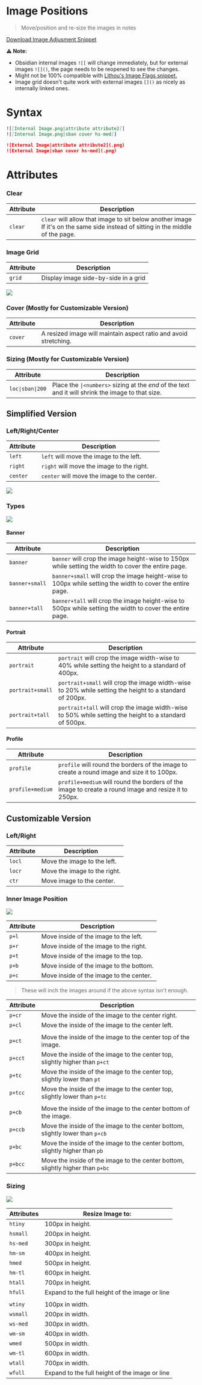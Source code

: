 # Image Positions
> Move/position and re-size the images in notes

 [Download Image Adjusment Snippet](https://github.com/SlRvb/Obsidian--ITS-Theme/blob/main/S%20-%20Images%20Adjustments.css)

**⚠ Note:** 
- Obsidian internal images `![[` will change immediately, but for external images `![]()`, the page needs to be reopened to see the changes. 
- Might not be 100% compatible with [Lithou's Image Flags snippet.](https://github.com/Lithou/Sandbox/blob/main/.obsidian/snippets/pub-Image%20Flags.css)
- Image grid doesn't quite work with external images `[]()` as nicely as internally linked ones.

# Syntax
```md
![[Internal Image.png|attribute attribute2]]
![[Internal Image.png|sban cover hs-med]]

![External Image|attribute attribute2](.png)
![External Image|sban cover hs-med](.png)
```

# Attributes

### Clear

Attribute | Description |
---|---|
`clear` | `clear` will allow that image to sit below another image<br>If it's on the same side instead of sitting in the middle of the page.

### Image Grid

Attribute | Description |
---|---|
`grid` | Display image side-by-side in a grid

![](../Images/Image_Adjustments-Image-Grids.png)

### Cover (Mostly for Customizable Version)

Attribute | Description |
---|---|
`cover`| A resized image will maintain aspect ratio and avoid stretching.

### Sizing (Mostly for Customizable Version)

Attribute | Description |
---|---|
`loc\|sban\|200`| Place the `\|<numbers>` sizing at the *end* of the text and it will shrink the image to that size.


## Simplified Version

### Left/Right/Center

Attribute | Description |
---|---|
`left`| `left` will move the image to the left.
`right`| `right` will move the image to the right.
`center`| `center` will move the image to the center.

![](../Images/Image_Adjustments-Simple-Positions.png)


### Types

![](../Images/Image_Adjustments-Simple-Sizing.png)

#### Banner

Attribute | Description |
---|---|
`banner`| `banner` will crop the image height-wise to 150px while setting the width to cover the entire page.
`banner+small`| `banner+small` will crop the image height-wise to 100px while setting the width to cover the entire page.
`banner+tall`| `banner+tall` will crop the image height-wise to 500px while setting the width to cover the entire page.


#### Portrait

Attribute | Description |
---|---|
`portrait`| `portrait` will crop the image width-wise to 40% while setting the height to a standard of 400px.
`portrait+small`| `portrait+small` will crop the image width-wise to 20% while setting the height to a standard of 200px.
`portrait+tall`| `portrait+tall` will crop the image width-wise to 50% while setting the height to a standard of 500px.


#### Profile

Attribute | Description |
---|---|
`profile`| `profile` will round the borders of the image to create a round image and size it to 100px.
`profile+medium`| `profile+medium` will round the borders of the image to create a round image and resize it to 250px.


## Customizable Version
### Left/Right

Attribute | Description |
---|---|
`locl`| Move the image to the left.
`locr`| Move the image to the right.
`ctr` | Move image to the center.


### Inner Image Position

![](../Images/Image_Adjustments-Custom--Inner-Position-Precise.png)

Attribute | Description |
---|---|
`p+l`| Move inside of the image to the left.
`p+r`| Move inside of the image to the right.
`p+t`| Move inside of the image to the top.
`p+b`| Move inside of the image to the bottom.
`p+c`| Move inside of the image to the center.


> These will inch the images around if the above syntax isn't enough.

Attribute | Description |
---|---|
`p+cr`| Move the inside of the image to the center right.
`p+cl`| Move the inside of the image to the center left.
||
`p+ct`| Move the inside of the image to the center top of the image.
`p+cct`| Move the inside of the image to the center top, slightly higher than `p+ct`|
`p+tc`| Move the inside of the image to the center top, slightly lower than `pt`|
`p+tcc`| Move the inside of the image to the center top, slightly lower than `p+tc`|
||
`p+cb`| Move the inside of the image to the center bottom of the image.
`p+ccb`| Move the inside of the image to the center bottom, slightly lower than `p+cb`|
`p+bc`| Move the inside of the image to the center bottom, slightly higher than `pb`|
`p+bcc`| Move the inside of the image to the center bottom, slightly higher than `p+bc`|

### Sizing
![](../Images/Image_Adjustments-Custom-Sizing.png)

Attributes | Resize Image to:  |
---|---|
`htiny`| 100px in height.
`hsmall`| 200px in height.
`hs-med`| 300px in height.
`hm-sm`| 400px in height.
`hmed`| 500px in height.
`hm-tl`| 600px in height.
`htall`| 700px in height.
`hfull` | Expand to the full height of the image or line
||
`wtiny`| 100px in width.
`wsmall`| 200px in width.
`ws-med`| 300px in width.
`wm-sm`| 400px in width.
`wmed`| 500px in width.
`wm-tl`| 600px in width.
`wtall`| 700px in width.
`wfull` | Expand to the full height of the image or line